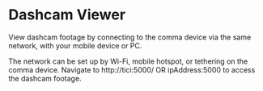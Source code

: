 # Dashcam Viewer

View dashcam footage by connecting to the comma device via the same network, with your mobile device or PC.

The network can be set up by Wi-Fi, mobile hotspot, or tethering on the comma device. Navigate to http://tici:5000/ OR ipAddress:5000 to access the dashcam footage.
